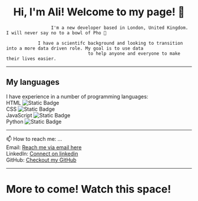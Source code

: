  <h1 align="center"> Hi, I'm Ali! Welcome to my page! 👋 </h1>

                     I'm a new developer based in London, United Kingdom. I will never say no to a bowl of Pho 🍜
                       
                I have a scientifc background and looking to transition into a more data driven role. My goal is to use data 
                                   to help anyone and everyone to make their lives easier.      
---
## My languages
I have experience in a number of programming languages:\
HTML ![Static Badge](https://img.shields.io/badge/HTML-orange)  
CSS ![Static Badge](https://img.shields.io/badge/CSS-blue)  
JavaScript ![Static Badge](https://img.shields.io/badge/JS--JavaScript-yellow)  
Python ![Static Badge](https://img.shields.io/badge/Python-blue)

---
📫 How to reach me: ...  
Email: [Reach me via email here](alih_09@hotmail.com)  
LinkedIn: [Connect on linkedin](www.linkedin.com/in/ali-halavurt-bsc-a8225992)  
GitHub: [Checkout my GitHub](https://gist.github.com/alih92)

---

# More to come! Watch this space! 



<!--
**alih92/alih92** is a ✨ _special_ ✨ repository because its `README.md` (this file) appears on your GitHub profile.

Here are some ideas to get you started:

- 🔭 I’m currently working on ...
- 🌱 I’m currently learning ...
- 👯 I’m looking to collaborate on ...
- 🤔 I’m looking for help with ...
- 💬 Ask me about ...
- 📫 How to reach me: ...
- 😄 Pronouns: ...
- ⚡ Fun fact: ...
-->
